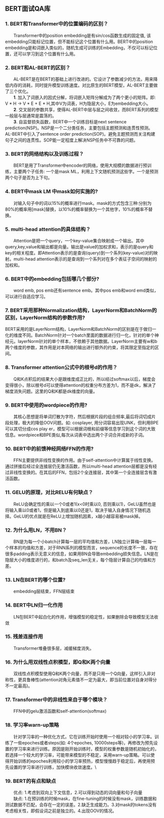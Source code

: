 ## BERT面试QA库

### 1. BERT和Transformer中的位置编码的区别？
&nbsp;&nbsp;&nbsp;&nbsp;&nbsp;&nbsp;&nbsp;Transformer中的position embedding是有sin/cos函数生成的固定值, 该embedding只能标记位置，但不能标记这个位置有什么用。BERT中的position embedding是和词嵌入类似的，随机生成可训练的Embedding，不仅可以标记位置，还可以学习到这个位置有什么用。
### 2. BERT和AL-BERT的区别？
&nbsp;&nbsp;&nbsp;&nbsp;&nbsp;&nbsp;&nbsp;AL-BERT是在BERT的基础上进行改进的。它设计了参数减少的方法，用来降低内存的消耗，同时提升模型训练速度。对比原生的BERT模型，AL-BERT主要做了三个优化。\
&nbsp;&nbsp;&nbsp;&nbsp;&nbsp;&nbsp;&nbsp;**1**. 加入了词嵌入的因式分解，将词嵌入矩阵分解成为了两个更小的矩阵。即: V * H -> V * E + E * H,其中V为词表，H为隐层大小，E为embedding大小。\
&nbsp;&nbsp;&nbsp;&nbsp;&nbsp;&nbsp;&nbsp;**2**. 交叉层的参数共享，使得AL-BERT中层与层之间收敛，而BERT系列的模型一般层与层通常是震荡的。\
&nbsp;&nbsp;&nbsp;&nbsp;&nbsp;&nbsp;&nbsp;**3**. 自监督损失函数，BERT中一个训练目标是next sentence prediction(NSP)。NSP是一个二分类任务，主要包括主题预测和连贯性预测。AL-BERT中引入了sentence order prediction(SOP)。避免主题预测而关注构建句子之间的连贯性。SOP能一定程度上解决NSP任务中不可靠的问题。
### 3. BERT的网络结构以及训练过程？
&nbsp;&nbsp;&nbsp;&nbsp;&nbsp;&nbsp;&nbsp;BERT是用了Transformer中encoder的网络，使用大规模的数据进行预训练，主要两个子任务: 一个是mask ML，利用上下文随机预测这些字。一个是预测两个句子是否为上下句。
### 4. BERT中mask LM 中mask如何实施的?
&nbsp;&nbsp;&nbsp;&nbsp;&nbsp;&nbsp;&nbsp;对输入句子中的词以15%的概率进行mask。mask的方式包含三种:分别为80%的概率用[mask]替换，以10%的概率替换为一个其他字，10%的概率不替换。
### 5. multi-head attention的具体结构？
&nbsp;&nbsp;&nbsp;&nbsp;&nbsp;&nbsp;&nbsp;Attention是把一个query，一个key-value集合映射成一个输出。其中query,key,value和输出都是向量。输出是value的加权求和，表示的是query和key的相关程度。即Attention表示的是查询(query)到一个系列(key-value)对的映射。multi-head attention表示的是查询到一个系列对在多个表征子空间的映射的加权和。
### 6. BERT中的embedding包括哪几个部分?
&nbsp;&nbsp;&nbsp;&nbsp;&nbsp;&nbsp;&nbsp;word emb, pos emb还有sentence emb。其中pos emb和word emd类似，可以进行自适应学习。
### 7. BERT采用那种Normalization结构，LayerNorm和BatchNorm的区别，LayerNorm结构的参数作用?
BERT采用的是LayerNorm结构，LayerNorm和BatchNorm的区别是在于做归一化的维度不同。BatchNorm针对一个batch里面的数据进行归一化，针对的单个神经元。layerNorm针对的单个样本，不依赖于其他数据。LayerNorm主要有w和b两个维度的参数，其作用是对本网络的输出进行额外的约束，将其限定至指定的区间。
### 8. Transformer attention公式中的根号d的作用？
&nbsp;&nbsp;&nbsp;&nbsp;&nbsp;&nbsp;&nbsp;Q和K点积后的结果大小是跟维度成正比的，所以经过softmax以后，梯度会变得很小，除以根号d可以使得attention的权重分布方差为1，而不是dk，解决了梯度消失问题。这里的Q和K都是dk维度的向量。
### 9. BERT中使用的wordpiece的作用?
&nbsp;&nbsp;&nbsp;&nbsp;&nbsp;&nbsp;&nbsp;其核心思想是将单词打散为字符，然后根据片段的组合频率,最后将词切成片段处理，极大的降低OOV问题。如: cosplayer, 用分词容易出现UNK，但利用BPE可以其切分成cos play er，模型可以根据词根和前缀等信息学习到这个词的大致信息。wordpiece和BPE类似,每次从词表中选出两个子词合并成新的子词。
### 10. BERT中的前馈神经网络FFN的作用?
&nbsp;&nbsp;&nbsp;&nbsp;&nbsp;&nbsp;&nbsp;FFN主要提供非线性变换的作用。由于self-attention中计算属于线性变换。通过拼接后经过全连接层仍无激活函数，所以multi-head attention层都是没有经过非线性变换的。在其后的FFN，包括2个全连接层，其中第一个全连接层含有激活函数。
### 11. GELU的原理，对比RELU有何缺点？
&nbsp;&nbsp;&nbsp;&nbsp;&nbsp;&nbsp;&nbsp;ReLU会确定性的乘以一个0或者1(x<0时乘以0, 否则乘以1)，GeLU虽然也是将输入乘以0或者1，但是输入到底乘以0还是1，取决于输入自身情况下随机选择。GeLU的优点就是在ReLU上增加随机因素，x越小越容易被mask掉。
### 12. 为什么用LN，不用BN？
&nbsp;&nbsp;&nbsp;&nbsp;&nbsp;&nbsp;&nbsp;BN是为每一个小batch计算每一层的平均值和方差，LN独立计算梅一层每一个样本的均值和方差，对于RNN系列的模型而言，sequence的长度不一致，存在很多padding表示无意义的信息，如果用BN会导致embedding损失信息。LN是在隐层大小的维度进行的，和batch及seq_len无关，每个隐层计算自己的均值和方差。
### 13. LN在BERT的哪个位置?
&nbsp;&nbsp;&nbsp;&nbsp;&nbsp;&nbsp;&nbsp;embedding层结束，FFN层结束
### 14. BERT中LN归一化作用
&nbsp;&nbsp;&nbsp;&nbsp;&nbsp;&nbsp;&nbsp;LN在BERT中起白化的作用，增强模型的稳定性，如果删除会导致模型无法收敛
### 15. 残差连接作用
&nbsp;&nbsp;&nbsp;&nbsp;&nbsp;&nbsp;&nbsp;Transformer堆叠很多层，减缓梯度消失。
### 16. 为什么用双线性点积模型，即Q和K两个向量
&nbsp;&nbsp;&nbsp;&nbsp;&nbsp;&nbsp;&nbsp;双线性点积模型使用Q和K两个向量，而不是只用一个Q向量，这样引入非对称性，更具鲁棒性(attention对角元素值不一定为最大，即当前位置对自身对得分不一定最高)。
### 17. Transformer中的非线性来自于哪个模块？
&nbsp;&nbsp;&nbsp;&nbsp;&nbsp;&nbsp;&nbsp;FFN中的gelu激活函数和self-attention(softmax)
### 18. 学习率warn-up策略
&nbsp;&nbsp;&nbsp;&nbsp;&nbsp;&nbsp;&nbsp;针对学习率的一种优化方式，它在训练开始时使用一个相对较小的学习率。训练了一些epoches或者steps(如: 4个epoches, 10000steps等)，再修改为预先设置的学习率来进行训练。原因是刚开始训练时，模型的权重参数是随机初始化的，若选择一个较大的学习率，可能带来模型的不稳定，采用warn-up策略。可以使得开始训练的epoches利用较小的学习率预热，模型慢慢趋于稳定后，再使用预先设置的学习率进行训练，加快模块收敛速度。\
### 19. BERT的有点和缺点
&nbsp;&nbsp;&nbsp;&nbsp;&nbsp;&nbsp;&nbsp;优点: 1.考虑到双向上下文信息，2.可以得到动态的词向量和句子向量\
&nbsp;&nbsp;&nbsp;&nbsp;&nbsp;&nbsp;&nbsp;缺点: 1.在预训练的时候mask，在fine-tuning的时候没有mask，训练数据和测试数据不匹配，会存在一定的误差。2.缺乏生成能力。3.对mask的tokens没有考虑相关性，即假设词之前是独立的。4.出现OOV的情况。



